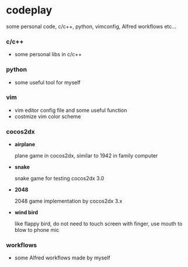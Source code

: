 
codeplay
===========

some personal code, c/c++, python, vimconfig, Alfred workflows etc...

### c/c++

- some personal libs in c/c++

### python

- some useful tool for myself

### vim

- vim editor config file and some useful function
- costmize vim color scheme

### cocos2dx

- **airplane**

  plane game in cocos2dx, similar to 1942 in family computer

- **snake**

  snake game for testing cocos2dx 3.0

- **2048**

  2048 game implementation by cocos2dx 3.x

- **wind bird**

  like flappy bird, do not need to touch screen with finger, use mouth to blow to phone mic

### workflows

- some Alfred workflows made by myself
